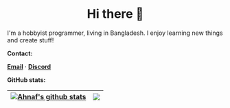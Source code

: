 <h1 align=center>Hi there 👋</h1>

I'm a hobbyist programmer, living in Bangladesh. I enjoy learning new things
and create stuff!

**Contact:**

[**Email**](mailto:ahnafalnafis@gmail.com) &middot;
[**Discord**](https://discordapp.com/users/1091359138321268828)

**GitHub stats:**

| <a href="https://github.com/anuraghazra/github-readme-stats"><img align="center" src="https://github-readme-stats.vercel.app/api?username=ahnafalnafis&show_icons=true&include_all_commits=true&theme=graywhite&hide_border=true" alt="Ahnaf's github stats" /></a> | <a href="https://github.com/anuraghazra/github-readme-stats"><img align="center" src="https://github-readme-stats.vercel.app/api/top-langs/?username=ahnafalnafis&theme=graywhite&hide_border=true&langs_count=8&layout=compact" /></a> |
| ------------------------------------------------------------------------------------------------------------------------------------------------------------------------------------------------------------------------------------------------------------------- | --------------------------------------------------------------------------------------------------------------------------------------------------------------------------------------------------------------------------------------- |

